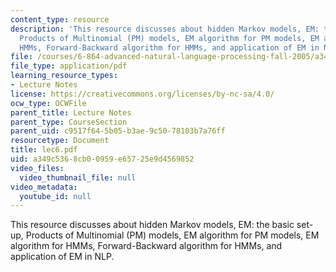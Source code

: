 ```yaml
---
content_type: resource
description: 'This resource discusses about hidden Markov models, EM: the basic set-up,
  Products of Multinomial (PM) models, EM algorithm for PM models, EM algorithm for
  HMMs, Forward-Backward algorithm for HMMs, and application of EM in NLP.'
file: /courses/6-864-advanced-natural-language-processing-fall-2005/a349c5368cb00959e65725e9d4569852_lec6.pdf
file_type: application/pdf
learning_resource_types:
- Lecture Notes
license: https://creativecommons.org/licenses/by-nc-sa/4.0/
ocw_type: OCWFile
parent_title: Lecture Notes
parent_type: CourseSection
parent_uid: c9517f64-5b05-b3ae-9c50-78103b7a76ff
resourcetype: Document
title: lec6.pdf
uid: a349c536-8cb0-0959-e657-25e9d4569852
video_files:
  video_thumbnail_file: null
video_metadata:
  youtube_id: null
---
```

This resource discusses about hidden Markov models, EM: the basic set-up, Products of Multinomial (PM) models, EM algorithm for PM models, EM algorithm for HMMs, Forward-Backward algorithm for HMMs, and application of EM in NLP.
